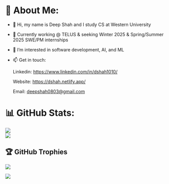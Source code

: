 # 💫 About Me:

- 👋 Hi, my name is Deep Shah and I study CS at Western University
  
- 🔭 Currently working @ TELUS & seeking Winter 2025 & Spring/Summer 2025 SWE/PM internships

- 👀 I’m interested in software development, AI, and ML 

- 📫 Get in touch:

     Linkedin: https://www.linkedin.com/in/dshah1010/
  
     Website: https://dshah.netlify.app/
  
     Email: deepshah0803@gmail.com

# 📊 GitHub Stats:

![](https://github-readme-streak-stats.herokuapp.com/?user=dshah1010&theme=radical&hide_border=false)<br/>
![](https://github-readme-stats.vercel.app/api/top-langs/?username=dshah1010&theme=radical&hide_border=false&include_all_commits=true&count_private=true&layout=compact)

## 🏆 GitHub Trophies
![](https://github-profile-trophy.vercel.app/?username=dshah1010&theme=radical&no-frame=false&no-bg=false&margin-w=4)

![](https://komarev.com/ghpvc/?username=jal2003&label=Profile%20Visits&color=blue&style=for-the-badge)
